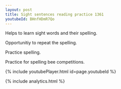 ```yaml
---
layout: post
title: Sight sentences reading practice 1361
youtubeId: BHnfHDmR7Qo
---
```

 
 
Helps to learn sight words and their spelling.

Opportunitiy to repeat the spelling. 

Practice spelling. 
 
Practice for spelling bee competitions. 
 
{% include youtubePlayer.html id=page.youtubeId %}
 
 
{% include analytics.html %}